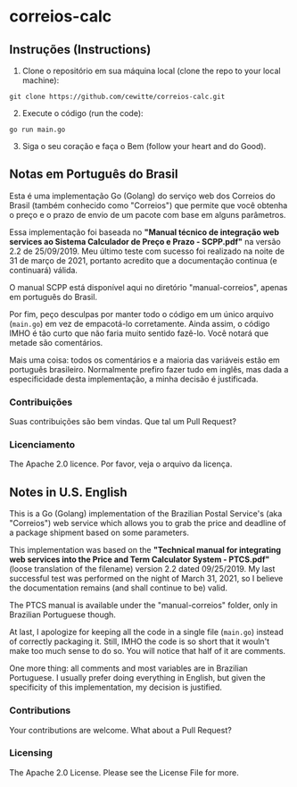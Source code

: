# correios-calc

## Instruções (Instructions)

1. Clone o repositório em sua máquina local (clone the repo to your local machine):
```
git clone https://github.com/cewitte/correios-calc.git
```

2. Execute o código (run the code):
```
go run main.go
```

3. Siga o seu coração e faça o Bem (follow your heart and do Good).

## Notas em Português do Brasil
Esta é uma implementação Go (Golang) do serviço web dos Correios do Brasil (também conhecido como "Correios") que permite que você obtenha o preço e o prazo de envio de um pacote com base em alguns parâmetros.

Essa implementação foi baseada no **"Manual técnico de integração web services ao Sistema Calculador de Preço e Prazo - SCPP.pdf"** na versão 2.2 de 25/09/2019. Meu último teste com sucesso foi realizado na noite de 31 de março de 2021, portanto acredito que a documentação continua (e continuará) válida.

O manual SCPP está disponível aqui no diretório "manual-correios", apenas em português do Brasil.

Por fim, peço desculpas por manter todo o código em um único arquivo (`main.go`) em vez de empacotá-lo corretamente. Ainda assim, o código IMHO é tão curto que não faria muito sentido fazê-lo. Você notará que metade são comentários.

Mais uma coisa: todos os comentários e a maioria das variáveis estão em português brasileiro. Normalmente prefiro fazer tudo em inglês, mas dada a especificidade desta implementação, a minha decisão é justificada.

### Contribuições
Suas contribuições são bem vindas. Que tal um Pull Request?

### Licenciamento
The Apache 2.0 licence. Por favor, veja o arquivo da licença.

## Notes in U.S. English
This is a Go (Golang) implementation of the Brazilian Postal Service's (aka "Correios") web service which allows you to grab the price and deadline of a package shipment based on some parameters.

This implementation was based on the **"Technical manual for integrating web services into the Price and Term Calculator System - PTCS.pdf"** (loose translation of the filename) version 2.2 dated 09/25/2019. My last successful test was performed on the night of March 31, 2021, so I believe the documentation remains (and shall continue to be) valid.

The PTCS manual is available under the "manual-correios" folder, only in Brazilian Portuguese though.

At last, I apologize for keeping all the code in a single file (`main.go`) instead of correctly packaging it. Still, IMHO the code is so short that it wouln't make too much sense to do so. You will notice that half of it are comments.

One more thing: all comments and most variables are in Brazilian Portuguese. I usually prefer doing everything in English, but given the specificity of this implementation, my decision is justified.

### Contributions
Your contributions are welcome. What about a Pull Request?

### Licensing
The Apache 2.0 License. Please see the License File for more.


